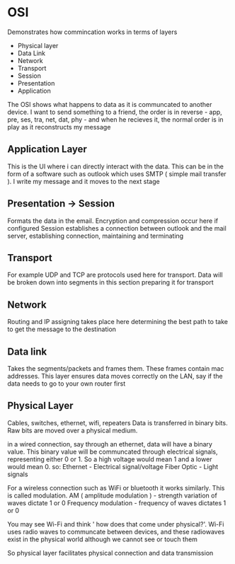 # OSI

Demonstrates how commincation works in terms of layers

* Physical layer
* Data Link
* Network
* Transport
* Session
* Presentation
* Application

The OSI shows what happens to data as it is communcated to another device. I want to send something to a friend, the order is in reverse - app, pre, ses, tra, net, dat, phy - and when he recieves it, the normal order
is in play as it reconstructs my message

## Application Layer
This is the UI where i can directly interact with the data. This can be in the form of a software such as outlook which uses SMTP ( simple mail transfer ). I write my message and it moves to the next stage

## Presentation -> Session
Formats the data in the email. Encryption and compression occur here if configured
Session establishes a connection between outlook and the mail server, establishing connection, maintaining and terminating

## Transport
For example UDP and TCP are protocols used here for transport. Data will be broken down into segments in this section preparing it for transport

## Network
Routing and IP assigning takes place here determining the best path to take to get the message to the destination

## Data link
Takes the segments/packets and frames them. These frames contain mac addresses. This layer ensures data moves correctly on the LAN, say if the data needs to go to your own router first


## Physical Layer
Cables, switches, ethernet, wifi, repeaters
Data is transferred in binary bits. Raw bits are moved over a physical medium. 

in a wired connection, say through an ethernet, data will have a binary value. This binary value will be communcated through electrical signals, representing either 0 or 1. So a high voltage would mean 1 and a lower
would mean 0.
so:
Ethernet - Electrical signal/voltage
Fiber Optic - Light signals

For a wireless connection such as WiFi or bluetooth it works similarly. This is called modulation.
AM ( amplitude modulation ) - strength variation of waves dictate 1 or 0
Frequency modulation -  frequency of waves dictates 1 or 0

You may see Wi-Fi and think ' how does that come under physical?'. Wi-Fi uses radio waves to communcate between devices, and these radiowaves exist in the physical world although we cannot see or touch them


So physical layer facilitates physical connection and data transmission


